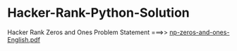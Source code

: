 # Hacker-Rank-Python-Solution
Hacker Rank Zeros and Ones Problem Statement ===>> [np-zeros-and-ones-English.pdf](https://github.com/ankitmalik84/Hacker-Rank-Python-Solution/files/9637612/np-zeros-and-ones-English.pdf)

